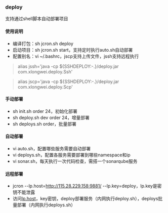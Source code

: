 ### deploy
支持通过shell脚本自动部署项目

#### 使用说明

- 编译打包：sh jcron.sh deploy
- 启动项目：sh jcron.sh start，支持定时执行auto.sh自动部署
- 配置别名：vi ~/.bashrc，jscp支持上传文件，jssh支持远程执行

>alias jssh='java -cp ${SSHDEPLOY:-.}/deploy.jar com.xlongwei.deploy.Ssh'

>alias jscp='java -cp ${SSHDEPLOY:-.}/deploy.jar com.xlongwei.deploy.Scp'

#### 手动部署

- sh init.sh order 24，初始化部署
- sh deploy.sh dev order 24，增量部署
- sh deploys.sh order，批量部署

#### 自动部署

- vi auto.sh，配置哪些服务需要自动部署
- vi deploys.sh，配置各服务需要部署到哪些namespace和ip
- vi sonar.sh，每天执行一次代码检查，需搭一个sonarqube服务

#### 远程部署
- jcron --lp.host=http://115.28.229.158:9881/ --lp.key=deploy，lp.key是密钥不能泄露
- 访问[lp.host](http://115.28.229.158:9881/)，key密钥，deploy部署服务（内网执行deploy.sh），deploys批量部署（内网执行deploys.sh）
